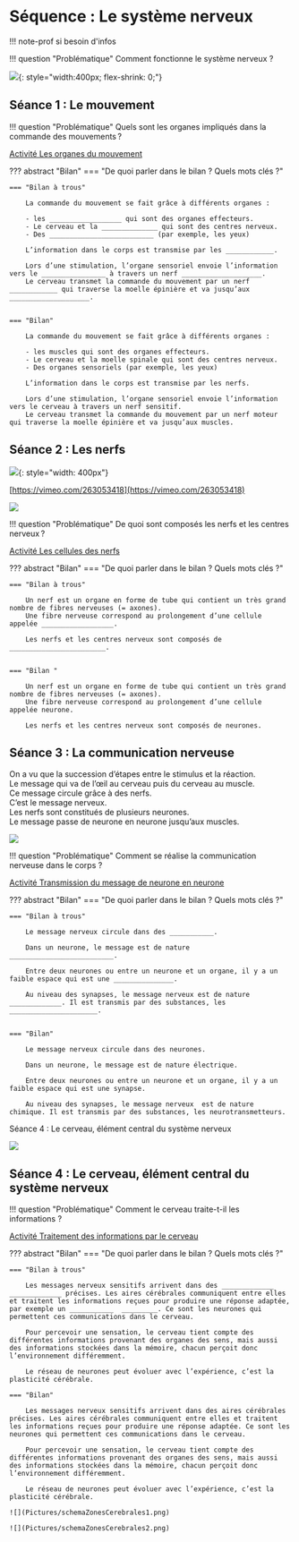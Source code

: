 # Séquence : Le système nerveux

!!! note-prof
    si besoin d'infos


!!! question "Problématique"
    Comment fonctionne le système nerveux ?

    

![](Pictures/footIA.jpg){: style="width:400px; flex-shrink: 0;"}

## Séance 1 : Le mouvement

!!! question "Problématique"
    Quels sont les organes impliqués dans la commande des mouvements ?

[Activité Les organes du mouvement](../organesMvt)




??? abstract "Bilan"
    === "De quoi parler dans le bilan ? Quels mots clés ?"


    === "Bilan à trous"

        La commande du mouvement se fait grâce à différents organes :
        
        - les __________________ qui sont des organes effecteurs.
        - Le cerveau et la ______________ qui sont des centres nerveux.
        - Des __________________________ (par exemple, les yeux)

        L’information dans le corps est transmise par les ____________.
        
        Lors d’une stimulation, l’organe sensoriel envoie l’information vers le ________________ à travers un nerf ____________________.
        Le cerveau transmet la commande du mouvement par un nerf ____________ qui traverse la moelle épinière et va jusqu’aux ____________________.


    === "Bilan"

        La commande du mouvement se fait grâce à différents organes :
        
        - les muscles qui sont des organes effecteurs.
        - Le cerveau et la moelle spinale qui sont des centres nerveux.
        - Des organes sensoriels (par exemple, les yeux)
        
        L’information dans le corps est transmise par les nerfs.
        
        Lors d’une stimulation, l’organe sensoriel envoie l’information vers le cerveau à travers un nerf sensitif.
        Le cerveau transmet la commande du mouvement par un nerf moteur qui traverse la moelle épinière et va jusqu’aux muscles.




## Séance 2 : Les nerfs

![](Pictures/systNervGrenouille.jpg){: style="width: 400px"}

[https://vimeo.com/263053418](https://vimeo.com/263053418)

![](Pictures/dessiSystNerveux.png)

!!! question "Problématique"
    De quoi sont composés les nerfs et les centres nerveux ?



[Activité Les cellules des nerfs](../nerfs)


??? abstract "Bilan"
    === "De quoi parler dans le bilan ? Quels mots clés ?"


    === "Bilan à trous"
        
        Un nerf est un organe en forme de tube qui contient un très grand nombre de fibres nerveuses (= axones).
        Une fibre nerveuse correspond au prolongement d’une cellule appelée __________________.

        Les nerfs et les centres nerveux sont composés de ________________________.
     

    === "Bilan "

        Un nerf est un organe en forme de tube qui contient un très grand nombre de fibres nerveuses (= axones).
        Une fibre nerveuse correspond au prolongement d’une cellule appelée neurone.

        Les nerfs et les centres nerveux sont composés de neurones.

## Séance 3 : La communication nerveuse

On a vu que la succession d’étapes entre le stimulus et la réaction.   
Le message qui va de l’œil au cerveau puis du cerveau au muscle.  
Ce message circule grâce à des nerfs.  
C’est le message nerveux.  
Les nerfs sont constitués de plusieurs neurones.  
Le message passe de neurone en neurone jusqu’aux muscles.

![](Pictures/schemaCommNerveuse.png)

!!! question "Problématique"
    Comment se réalise la communication nerveuse dans le corps ?



[Activité Transmission du message de neurone en neurone](../commNerveuse)



??? abstract "Bilan"
    === "De quoi parler dans le bilan ? Quels mots clés ?"


    === "Bilan à trous"

        Le message nerveux circule dans des ___________.

        Dans un neurone, le message est de nature __________________________.

        Entre deux neurones ou entre un neurone et un organe, il y a un faible espace qui est une _______________.

        Au niveau des synapses, le message nerveux est de nature _____________. Il est transmis par des substances, les ______________________.


    === "Bilan"

        Le message nerveux circule dans des neurones.
        
        Dans un neurone, le message est de nature électrique.

        Entre deux neurones ou entre un neurone et un organe, il y a un faible espace qui est une synapse.

        Au niveau des synapses, le message nerveux  est de nature chimique. Il est transmis par des substances, les neurotransmetteurs.
        
Séance 4 : Le cerveau, élément central du système nerveux


![](Pictures/schemaSynapse.png)

## Séance 4 : Le cerveau, élément central du système nerveux


!!! question "Problématique"
    Comment le cerveau traite-t-il les informations ?



[Activité Traitement des informations par le cerveau](../cerveauInfos)



??? abstract "Bilan"
    === "De quoi parler dans le bilan ? Quels mots clés ?"


    === "Bilan à trous"
    
        Les messages nerveux sensitifs arrivent dans des _____________ _____________ précises. Les aires cérébrales communiquent entre elles et traitent les informations reçues pour produire une réponse adaptée, par exemple un ___________  _________. Ce sont les neurones qui permettent ces communications dans le cerveau.

        Pour percevoir une sensation, le cerveau tient compte des différentes informations provenant des organes des sens, mais aussi des informations stockées dans la mémoire, chacun perçoit donc l’environnement différemment.

        Le réseau de neurones peut évoluer avec l’expérience, c’est la plasticité cérébrale.

    === "Bilan"

        Les messages nerveux sensitifs arrivent dans des aires cérébrales précises. Les aires cérébrales communiquent entre elles et traitent les informations reçues pour produire une réponse adaptée. Ce sont les neurones qui permettent ces communications dans le cerveau.

        Pour percevoir une sensation, le cerveau tient compte des différentes informations provenant des organes des sens, mais aussi des informations stockées dans la mémoire, chacun perçoit donc l’environnement différemment.

        Le réseau de neurones peut évoluer avec l’expérience, c’est la plasticité cérébrale.

    ![](Pictures/schemaZonesCerebrales1.png)

    ![](Pictures/schemaZonesCerebrales2.png)
